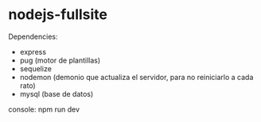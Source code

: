 # nodejs-fullsite

Dependencies:
  - express
  - pug (motor de plantillas)
  - sequelize
  - nodemon (demonio que actualiza el servidor, para no reiniciarlo a cada rato)
  - mysql (base de datos)


console: npm run dev